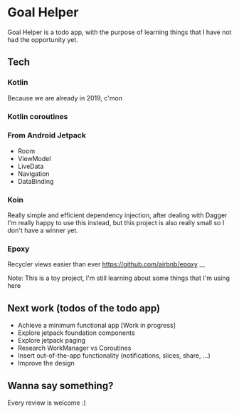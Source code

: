 # Goal Helper

Goal Helper is a todo app, with the purpose of learning things that I have not had the opportunity yet.

## Tech
### Kotlin 
Because we are already in 2019, c'mon
### Kotlin coroutines
### From Android Jetpack
* Room
* ViewModel
* LiveData
* Navigation
* DataBinding

### Koin
Really simple and efficient dependency injection, after dealing with Dagger I'm really happy to use this instead, but this project is also really small so I don't have a winner yet.
### Epoxy
Recycler views easier than ever
https://github.com/airbnb/epoxy
__

Note: This is a toy project, I'm still learning about some things that I'm using here

## Next work (todos of the todo app)
* Achieve a minimum functional app [Work in progress]
* Explore jetpack foundation components
* Explore jetpack paging
* Research WorkManager vs Coroutines
* Insert out-of-the-app functionality (notifications, slices, share, ...)
* Improve the design

## Wanna say something?
Every review is welcome :)
